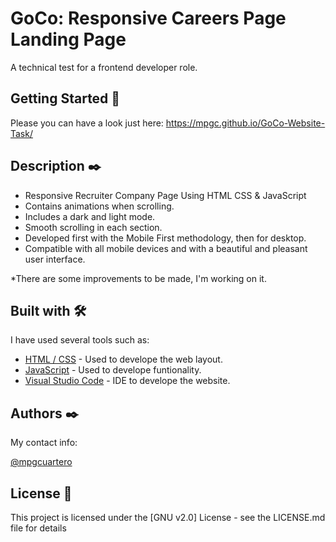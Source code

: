 # GoCo: Responsive Careers Page Landing Page 
A technical test for a frontend developer role.

## Getting Started 🚀
Please you can have a look just here: https://mpgc.github.io/GoCo-Website-Task/

## Description ✒️
- Responsive Recruiter Company Page Using HTML CSS & JavaScript
- Contains animations when scrolling.
- Includes a dark and light mode.
- Smooth scrolling in each section.
- Developed first with the Mobile First methodology, then for desktop.
- Compatible with all mobile devices and with a beautiful and pleasant user interface.

*There are some improvements to be made, I'm working on it. 

## Built with 🛠️

I have used several tools such as:

* [HTML / CSS](http://www.dropwizard.io/1.0.2/docs/) - Used to develope the web layout.
* [JavaScript](https://maven.apache.org/) - Used to develope funtionality.
* [Visual Studio Code](https://code.visualstudio.com/) - IDE to develope the website.


## Authors ✒️

My contact info:

[@mpgcuartero](https://www.linkedin.com/in/mpgcuartero/)


## License 📄

This project is licensed under the [GNU v2.0] License - see the LICENSE.md file for details

